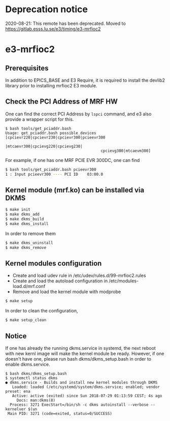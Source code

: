 # Deprecation notice

2020-08-21: This remote has been deprecated. Moved to https://gitlab.esss.lu.se/e3/timing/e3-mrfioc2

# e3-mrfioc2
## Prerequisites  
In addition to EPICS_BASE and E3 Require, it is required to install the devlib2 library prior to installing mrfioc2 E3 module.  
## Check the PCI Address of MRF HW
One can find the correct PCI Address by `lspci` command, and e3 also provide a wrapper script for this. 
```
$ bash tools/get_pciaddr.bash 
Usage: get_pciaddr.bash possible_devices [cpcievr220|cpcievr230|cpcievr300|pcieevr300
                                          |mtcaevr300|cpcievg220|cpcievg230|
										  cpcievg300|mtcaevm300] 

```
For example, if one has one MRF PCIE EVR 300DC, one can find 
```sh
$ bash tools/get_pciaddr.bash pcieevr300
1 : Input pcieevr300 ---- PCI ID    03:00.0
```

## Kernel module (mrf.ko) can be installed via DKMS


```sh
$ make init
$ make dkms_add
$ make dkms_build
$ make dkms_install
```

In order to remove them

```sh
$ make dkms_uninstall
$ make dkms_remove
```

## Kernel modules configuration

* Create and load udev rule in /etc/udev/rules.d/99-mrfioc2.rules
* Create and load the autoload configuration in /etc/modules-load.d/mrf.conf
* Remove and load the kernel module with modprobe

```sh
$ make setup
```

In order to clean the configuration,

```sh
$ make setup_clean
```

## Notice
If one has already the running dkms.service in systemd, the next reboot with new kernl image will make the kernel module be ready. However, if one doesn't have one, please run bash dkms/dkms_setup.bash in order to enable dkms.service.

```
$ bash dkms/dkms_setup.bash
$ systemctl status dkms
● dkms.service - Builds and install new kernel modules through DKMS
   Loaded: loaded (/etc/systemd/system/dkms.service; enabled; vendor preset: ena
   Active: active (exited) since Sun 2018-07-29 01:13:59 CEST; 4s ago
     Docs: man:dkms(8)
  Process: 3271 ExecStart=/bin/sh -c dkms autoinstall --verbose --kernelver $(un
 Main PID: 3271 (code=exited, status=0/SUCCESS)


```
